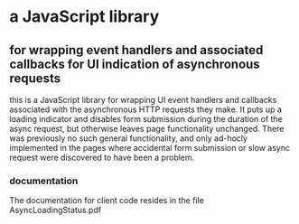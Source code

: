 # a JavaScript library
## for wrapping event handlers and associated callbacks for UI indication of asynchronous requests
this is a JavaScript library for wrapping UI event handlers and callbacks associated with the asynchronous HTTP requests they make.
It puts up a loading indicator and disables form submission during the duration of the async request, but otherwise leaves page functionality unchanged.
There was previously no such general functionality, and only ad-hocly implemented in the pages where accidental form submission or slow async request were discovered to have been a problem.

### documentation
The documentation for client code resides in the file AsyncLoadingStatus.pdf
